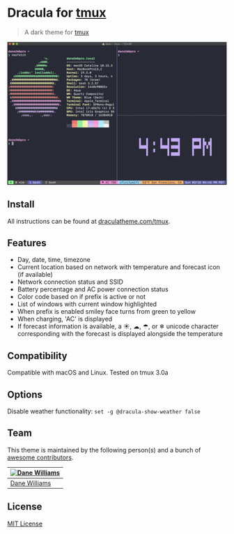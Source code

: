 # Dracula for [tmux](https://github.com/tmux/tmux/wiki)

> A dark theme for [tmux](https://github.com/tmux/tmux/wiki)

![Screenshot](./screenshot.png)

## Install

All instructions can be found at [draculatheme.com/tmux](https://draculatheme.com/tmux).

## Features

* Day, date, time, timezone
* Current location based on network with temperature and forecast icon (if available)
* Network connection status and SSID
* Battery percentage and AC power connection status
* Color code based on if prefix is active or not
* List of windows with current window highlighted
* When prefix is enabled smiley face turns from green to yellow
* When charging, 'AC' is displayed
* If forecast information is available, a ☀, ☁, ☂, or ❄ unicode character corresponding with the forecast is displayed alongside the temperature

## Compatibility

Compatible with macOS and Linux. Tested on tmux 3.0a

## Options

Disable weather functionality: `set -g @dracula-show-weather false`  

## Team

This theme is maintained by the following person(s) and a bunch of [awesome contributors](https://github.com/dracula/tmux/graphs/contributors).

[![Dane Williams](https://avatars3.githubusercontent.com/u/22798229?v=4&s=70)](https://github.com/danerwilliams) |
--- |
[Dane Williams](https://github.com/danerwilliams) |

## License

[MIT License](./LICENSE)

